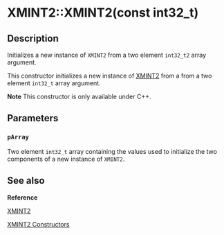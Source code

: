 # XMINT2::XMINT2(const int32_t)

## Description

Initializes a new instance of `XMINT2` from a two element `int32_t2` array argument.

This constructor initializes a new instance of [XMINT2](https://learn.microsoft.com/windows/desktop/api/directxmath/ns-directxmath-xmint2) from a from a two element `int32_t` array argument.

**Note** This constructor is only available under C++.

## Parameters

### `pArray`

Two element `int32_t` array containing the values used to initialize the two components of a new instance of
`XMINT2`.

## See also

**Reference**

[XMINT2](https://learn.microsoft.com/windows/desktop/api/directxmath/ns-directxmath-xmint2)

[XMINT2 Constructors](https://learn.microsoft.com/windows/desktop/api/directxmath/nf-directxmath-xmint2-xmint2(constint32_t))